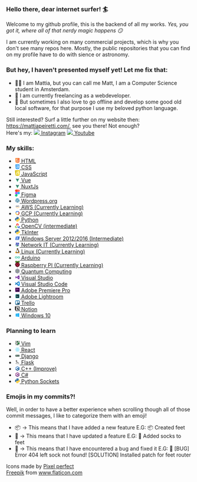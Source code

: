 ### Hello there, dear internet surfer! 🏄‍
Welcome to my github profile, this is the backend of all my works.
_Yes, you got it, where all of that nerdy magic happens 😏_

I am currently working on many commercial projects, which is why you don't see many repos here.
Mostly, the public repositories that you can find on my profile have to do with sience or astronomy.

### But hey, I haven't presented myself yet! Let me fix that:

- 👨‍⚕️ I am Mattia, but you can call me Matt, I am a Computer Science student in Amsterdam.
- 🤑 I am currently freelancing as a webdeveloper. 
- 🐍 But sometimes I also love to go offline and develop some good old local software, for that purpose I use my beloved python language.

Still interested? Surf a little further on my website then: https://mattiapeiretti.com/, see you there!
Not enough?<br>Here's my: <a href="https://www.instagram.com/mattia.dev/" target="_blank"><img src="https://www.flaticon.com/svg/static/icons/svg/2111/2111463.svg" width="13px"> Instagram</a>  <a href="https://www.youtube.com/channel/UCdztpA05sJ4dZfg4zgEnPLA" target="_blank"><img src="https://www.flaticon.com/svg/static/icons/svg/2111/2111748.svg" width="13px"> Youtube</a>

### My skills:

- <a href="https://en.wikipedia.org/wiki/HTML#:~:text=Hypertext%20Markup%20Language%20(HTML)%20is,scripting%20languages%20such%20as%20JavaScript." target="_blank"><img src="html.svg" width="13px"> HTML</a>
- <a href="" target="_blank"><img src="css-3.svg" width="13px"> CSS</a>
- <a href="" target="_blank"><img src="javascript.png" width="13px"> JavaScript</a>
- <a href="" target="_blank"><img src="vue.png" width="13px"> Vue</a>
- <a href="" target="_blank"><img src="vue.png" width="13px"> NuxtJs</a>
- <a href="" target="_blank"><img src="figma-1.svg" width="13px"> Figma</a>
- <a href="" target="_blank"><img src="wordpress.png" width="13px"> Wordpress.org</a>
- <a href="" target="_blank"><img src="aws.png" width="13px"> AWS (Currently Learning)</a>
- <a href="" target="_blank"><img src="gcp.png" width="13px"> GCP (Currently Learning)</a>
- <a href="" target="_blank"><img src="python.png" width="13px"> Python</a>
- <a href="" target="_blank"><img src="opencv.png" width="13px"> OpenCV (intermediate)</a>
- <a href="" target="_blank"><img src="python.png" width="13px"> TkInter</a>
- <a href="" target="_blank"><img src="windowsServer.png" width="13px"> Windows Server 2012/2016 (Intermediate)</a>
- <a href="" target="_blank"><img src="NetworkIT.png" width="13px"> Network IT (Currently Learning)</a>
- <a href="" target="_blank"><img src="linux.png" width="13px"> Linux (Currently Learning)</a>
- <a href="" target="_blank"><img src="arduino.png" width="13px"> Arduino</a>
- <a href="" target="_blank"><img src="raspberrypi.png" width="13px"> Raspberry PI (Currently Learning)</a>
- <a href="" target="_blank"><img src="quantumComputing.png" width="13px"> Quantum Computing</a>
- <a href="" target="_blank"><img src="visualStudio.png" width="13px"> Visual Studio</a>
- <a href="" target="_blank"><img src="vscode.png" width="13px"> Visual Studio Code</a>
- <a href="" target="_blank"><img src="adobePremierePro.png" width="13px"> Adobe Premiere Pro</a>
- <a href="" target="_blank"><img src="adobeLightroom.png" width="13px"> Adobe Lightroom</a>
- <a href="" target="_blank"><img src="trello.png" width="13px"> Trello</a>
- <a href="" target="_blank"><img src="notion-2.svg" width="13px"> Notion</a>
- <a href="" target="_blank"><img src="windows10.png" width="13px"> Windows 10</a>



### Planning to learn

- <a href="" target="_blank"><img src="vim.png" width="13px"> Vim</a>
- <a href="" target="_blank"><img src="react.png" width="13px"> React</a>
- <a href="" target="_blank"><img src="django.png" width="13px"> Django</a>
- <a href="" target="_blank"><img src="flask.png" width="13px"> Flask</a>
- <a href="" target="_blank"><img src="cpp.png" width="13px"> C++ (Improve)</a>
- <a href="" target="_blank"><img src="csharp.png" width="13px"> C#</a>
- <a href="" target="_blank"><img src="python.png" width="13px"> Python Sockets</a>

### Emojis in my commits?!
Well, in order to have a better experience when scrolling though all of those commit messages, I like to categorize them with an emoji!
<ul>
  <li>📦 -> This means that I have added a new feature E.G: 📦 Created feet</li>
  <li>💼 -> This means that I have updated a feature E.G: 💼 Added socks to feet</li>
  <li>🐜 -> This means that I have encountered a bug and fixed it E.G: 🐜 [BUG] Error 404 left sock not found! [SOLUTION] Installed patch for feet router</li>
</ul>

<div>Icons made by <a href="https://icon54.com/" title="Pixel perfect">Pixel perfect</a><br><a href="https://www.flaticon.com/authors/freepik" title="Freepik">Freepik</a> from <a href="https://www.flaticon.com/" title="Flaticon">www.flaticon.com</a></div>
<!--
**MattiaPeiretti/MattiaPeiretti** is a ✨ _special_ ✨ repository because its `README.md` (this file) appears on your GitHub profile.

Here are some ideas to get you started:

- 🔭 I’m currently working on ...
- 🌱 I’m currently learning ...
- 👯 I’m looking to collaborate on ...
- 🤔 I’m looking for help with ...
- 💬 Ask me about ...
- 📫 How to reach me: ...
- 😄 Pronouns: ...
- ⚡ Fun fact: ...
-->
